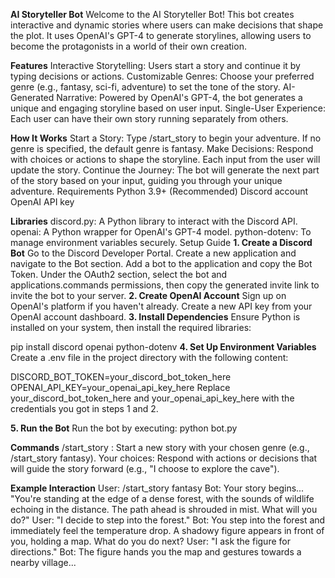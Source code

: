 **AI Storyteller Bot**
Welcome to the AI Storyteller Bot! This bot creates interactive and dynamic stories where users can make decisions that shape the plot. It uses OpenAI's GPT-4 to generate storylines, allowing users to become the protagonists in a world of their own creation.

**Features**
Interactive Storytelling: Users start a story and continue it by typing decisions or actions.
Customizable Genres: Choose your preferred genre (e.g., fantasy, sci-fi, adventure) to set the tone of the story.
AI-Generated Narrative: Powered by OpenAI's GPT-4, the bot generates a unique and engaging storyline based on user input.
Single-User Experience: Each user can have their own story running separately from others.

**How It Works**
Start a Story: Type /start_story <genre> to begin your adventure. If no genre is specified, the default genre is fantasy.
Make Decisions: Respond with choices or actions to shape the storyline. Each input from the user will update the story.
Continue the Journey: The bot will generate the next part of the story based on your input, guiding you through your unique adventure.
Requirements
Python 3.9+ (Recommended)
Discord account
OpenAI API key

**Libraries**
discord.py: A Python library to interact with the Discord API.
openai: A Python wrapper for OpenAI's GPT-4 model.
python-dotenv: To manage environment variables securely.
Setup Guide
**1. Create a Discord Bot**
Go to the Discord Developer Portal.
Create a new application and navigate to the Bot section.
Add a bot to the application and copy the Bot Token.
Under the OAuth2 section, select the bot and applications.commands permissions, then copy the generated invite link to invite the bot to your server.
**2. Create OpenAI Account**
Sign up on OpenAI's platform if you haven't already.
Create a new API key from your OpenAI account dashboard.
**3. Install Dependencies**
Ensure Python is installed on your system, then install the required libraries:


pip install discord openai python-dotenv
**4. Set Up Environment Variables**
Create a .env file in the project directory with the following content:


DISCORD_BOT_TOKEN=your_discord_bot_token_here
OPENAI_API_KEY=your_openai_api_key_here
Replace your_discord_bot_token_here and your_openai_api_key_here with the credentials you got in steps 1 and 2.

**5. Run the Bot**
Run the bot by executing:
python bot.py

**Commands**
/start_story <genre>: Start a new story with your chosen genre (e.g., /start_story fantasy).
Your choices: Respond with actions or decisions that will guide the story forward (e.g., "I choose to explore the cave").

**Example Interaction**
User: /start_story fantasy
Bot: Your story begins...
"You're standing at the edge of a dense forest, with the sounds of wildlife echoing in the distance. The path ahead is shrouded in mist. What will you do?"
User: "I decide to step into the forest."
Bot: You step into the forest and immediately feel the temperature drop. A shadowy figure appears in front of you, holding a map. What do you do next?
User: "I ask the figure for directions."
Bot: The figure hands you the map and gestures towards a nearby village...

